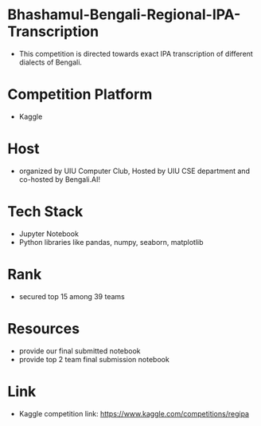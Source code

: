# Bhashamul-Bengali-Regional-IPA-Transcription
 - This competition is directed towards exact IPA transcription of different dialects of Bengali.

# Competition Platform
 - Kaggle

# Host
 - organized by UIU Computer Club, Hosted by UIU CSE department and co-hosted by Bengali.AI!

# Tech Stack
 - Jupyter Notebook
 - Python libraries like pandas, numpy, seaborn, matplotlib

# Rank
 - secured top 15 among 39 teams

# Resources
 - provide our final submitted notebook
 - provide top 2 team final submission notebook

# Link
 - Kaggle competition link: https://www.kaggle.com/competitions/regipa
